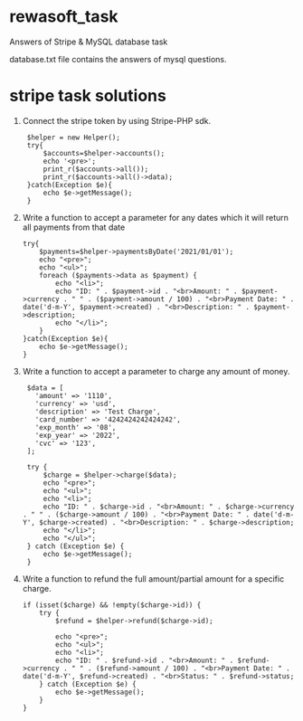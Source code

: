 # rewasoft_task
Answers of Stripe &amp; MySQL database task 

database.txt file contains the answers of mysql questions.

# stripe task solutions

1. Connect the stripe token by using Stripe-PHP sdk.

		$helper = new Helper();
        try{
            $accounts=$helper->accounts();
            echo '<pre>';
            print_r($accounts->all());
            print_r($accounts->all()->data);
        }catch(Exception $e){
            echo $e->getMessage();
        }

 2. Write a function to accept a parameter for any dates which it will return all payments from that date

        try{
            $payments=$helper->paymentsByDate('2021/01/01');
            echo "<pre>";
            echo "<ul>";
            foreach ($payments->data as $payment) {
                echo "<li>";
                echo "ID: " . $payment->id . "<br>Amount: " . $payment->currency . " " . ($payment->amount / 100) . "<br>Payment Date: " . date('d-m-Y', $payment->created) . "<br>Description: " . $payment->description;
                echo "</li>";
            }
        }catch(Exception $e){
            echo $e->getMessage();
        }

3. Write a function to accept a parameter to charge any amount of money.

        $data = [
          'amount' => '1110',
          'currency' => 'usd',
          'description' => 'Test Charge',
          'card_number' => '4242424242424242',
          'exp_month' => '08',
          'exp_year' => '2022',
          'cvc' => '123',
        ];
		
        try {
            $charge = $helper->charge($data);
            echo "<pre>";
            echo "<ul>";
            echo "<li>";
            echo "ID: " . $charge->id . "<br>Amount: " . $charge->currency . " " . ($charge->amount / 100) . "<br>Payment Date: " . date('d-m-Y', $charge->created) . "<br>Description: " . $charge->description;
            echo "</li>";
            echo "</ul>";
        } catch (Exception $e) {
            echo $e->getMessage();
        }


 4. Write a function to refund the full amount/partial amount for a specific charge.

        if (isset($charge) && !empty($charge->id)) {
            try {
                $refund = $helper->refund($charge->id);

                echo "<pre>";
                echo "<ul>";
                echo "<li>";
                echo "ID: " . $refund->id . "<br>Amount: " . $refund->currency . " " . ($refund->amount / 100) . "<br>Payment Date: " . date('d-m-Y', $refund->created) . "<br>Status: " . $refund->status;
            } catch (Exception $e) {
                echo $e->getMessage();
            }
        }

